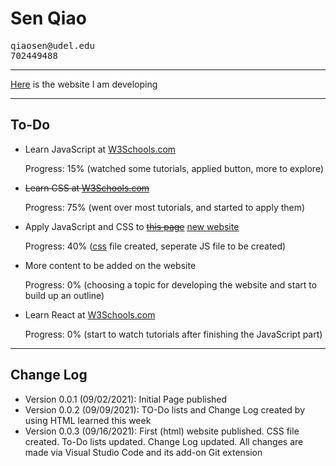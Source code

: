 # Sen Qiao
<pre>
qiaosen@udel.edu
702449488
</pre>
<hr>

<p><a href="https://oxyuranus2020.github.io/Sen.Qiao.CISC275/website.html">Here</a> is the website I am developing</p>
<hr>


<html>
<body>

<h2>To-Do</h2>

<ul>
  <li>Learn JavaScript at <a href="https://www.w3schools.com/js/default.asp">W3Schools.com</a> <p>Progress: 15% (watched some tutorials, applied button, more to explore)</p></li>
  <li><del>Learn CSS at <a href="https://www.w3schools.com/">W3Schools.com</a></del> <p>Progress: 75% (went over most tutorials, and started to apply them)</p></li>
  <li>Apply JavaScript and CSS to <del><a href="https://oxyuranus2020.github.io/Sen.Qiao.CISC275/">this page</a></del> <ins><a href="https://oxyuranus2020.github.io/Sen.Qiao.CISC275/website.html">new website</a></ins> <p>Progress: 40% (<a href="https://github.com/Oxyuranus2020/Sen.Qiao.CISC275/blob/main/styles.css">css</a> file created, seperate JS file to be created)</p></li>
  <li>More content to be added on the website <p>Progress: 0% (choosing a topic for developing the website and start to build up an outline)</p></li>
  <li>Learn React at <a href="https://www.w3schools.com/react/default.asp">W3Schools.com</a> <p>Progress: 0% (start to watch tutorials after finishing the JavaScript part)</p></li>
</ul>
<hr>

<h2>Change Log</h2>
<ul>
  <li>Version 0.0.1 (09/02/2021): Initial Page published</li>

  <li>Version 0.0.2 (09/09/2021): TO-Do lists and Change Log created by using HTML learned this week</li>

  <li>Version 0.0.3 (09/16/2021): First (html) website published. CSS file created. To-Do lists updated. Change Log updated. All changes are made via Visual Studio Code and its add-on Git extension</li>
</ul> 

</body>
</html>
